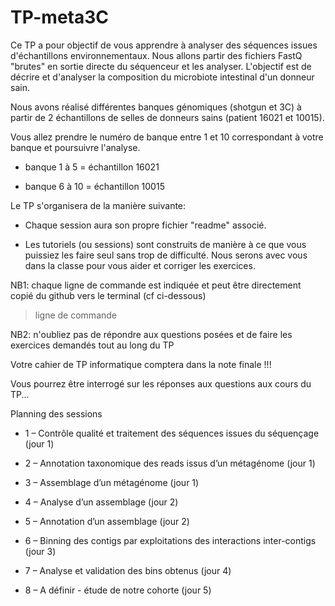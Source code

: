 # TP-meta3C

Ce TP a pour objectif de vous apprendre à analyser des séquences issues d'échantillons environnementaux. 
Nous allons partir des fichiers FastQ "brutes" en sortie directe du séquenceur et les analyser.
L'objectif est de décrire et d'analyser la composition du microbiote intestinal d'un donneur sain.

Nous avons réalisé différentes banques génomiques (shotgun et 3C) à partir de 2 échantillons de selles de donneurs sains (patient 16021 et 10015).

Vous allez prendre le numéro de banque entre 1 et 10 correspondant à votre banque et poursuivre l'analyse.

- banque 1 à 5 = échantillon 16021

- banque 6 à 10 = échantillon 10015

Le TP s'organisera de la manière suivante:

- Chaque session aura son propre fichier "readme" associé.

- Les tutoriels (ou sessions) sont construits de manière à ce que vous puissiez les faire seul sans trop de difficulté. Nous serons avec vous dans la classe pour vous aider et corriger les exercices.

NB1: chaque ligne de commande est indiquée et peut être directement copié du github vers le terminal (cf ci-dessous)

> ligne de commande

NB2: n'oubliez pas de répondre aux questions posées et de faire les exercices demandés tout au long du TP 

Votre cahier de TP informatique comptera dans la note finale !!!

Vous pourrez être interrogé sur les réponses aux questions aux cours du TP...

Planning des sessions 

-	1 – Contrôle qualité et traitement des séquences issues du séquençage (jour 1)

-	2 – Annotation taxonomique des reads issus d’un métagénome (jour 1)

-	3 – Assemblage d’un métagénome (jour 1)

-	4 – Analyse d’un assemblage (jour 2)

-	5 – Annotation d’un assemblage (jour 2)

-	6 – Binning des contigs par exploitations des interactions inter-contigs (jour 3)

-	7 – Analyse et validation des bins obtenus (jour 4)

-	8 – A définir - étude de notre cohorte (jour 5)
